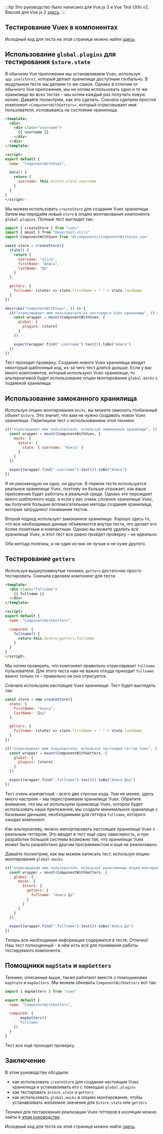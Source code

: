 :::tip Это руководство было написано для Vue.js 3 и Vue Test Utils v2.
Версия для Vue.js 2 [здесь](/ru).
:::

## Тестирование Vuex в компонентах

Исходный код для теста на этой странице можно найти [здесь](https://github.com/lmiller1990/vue-testing-handbook/tree/master/demo-app-vue-3/tests/unit/ComponentWithVuex.spec.js).


## Использование `global.plugins` для тестирования `$store.state`

В обычном Vue приложении мы устанавливаем Vuex, используя `app.use(store)`, который делает хранилище доступным глобально. В модульном тесте мы делаем то же самое. Однако в отличии от обычного Vue приложения, мы не хотим использовать одно и то же хранилище во всех тестах – мы хотим каждый раз получать новую копию. Давайте посмотрим, как это сделать. Сначала сделаем простой компонент `<ComponentWithGetters>`, который отрисовывает имя пользователя, основываясь на состоянии хранилища.

```html
<template>
  <div>
    <div class="username">
      {{ username }}
    </div>
  </div>
</template>

<script>
export default {
  name: "ComponentWithVuex",

  data() {
    return {
      username: this.$store.state.username
    }
  }
}
</script>
```

Мы можем использовать `createStore` для создания Vuex хранилища. Затем мы передаём новый `store` в опцию монтирования компонента `global.plugins`. Полный тест выглядит так:

```js
import { createStore } from "vuex"
import { mount } from "@vue/test-utils"
import ComponentWithVuex from "@/components/ComponentWithVuex.vue"

const store = createStore({
  state() {
    return {
      username: "alice",
      firstName: "Алиса",
      lastName: "До"
    }
  },

  getters: {
    fullname: (state) => state.firstName + " " + state.lastName
  }
})

describe("ComponentWithVuex", () => {
  it("отрисовывает имя пользователя из настоящего Vuex хранилища", () => {
    const wrapper = mount(ComponentWithVuex, {
      global: {
        plugins: [store]
      }
    })

    expect(wrapper.find(".username").text()).toBe("Алиса")
  })
})
```

Тест проходит проверку. Создание нового Vuex хранилища вводит некоторый шаблонный код, из-за чего тест длится дольше. Если у вас много компонентов, который используют Vuex хранилище, то альтернативой будет использование опции монтирования `global.mocks` с подменой хранилища.

## Использование замоканного хранилища

Используя опцию монтирования `mocks`, вы можете замокать глобальный объект `$store`. Это значит, что вам не нужно создавать новое Vuex хранилище. Перепишем тест с использованием этой техники:

```js
it("отрисовывает имя пользователя, используя замоканное хранилище", () => {
  const wrapper = mount(ComponentWithVuex, {
    mocks: {
      $store: {
        state: { username: "Алиса" }
      }
    }
  })

  expect(wrapper.find(".username").text()).toBe("Алиса")
})
```

Я не рекомендую ни одно, ни другое. В первом тесте используется реальное хранилище Vuex, поэтому он больше отражает, как ваше приложение будет работать в реальной среде. Однако это порождает много шаблонного кода, и если у вас очень сложное хранилище Vuex, вы получите большие вспомогательные методы создания хранилища, которые затрудняют понимание тестов.

Второй подход использует замоканное хранилище. Хорошо здесь то, что все необходимые данные объявляются внутри теста, что делает его более понятным и компактным. Однако вы можете удалить всё хранилище Vuex, и этот тест все равно пройдет проверку – не идеально.

Оба метода полезны, и ни один из них не лучше и не хуже другого.

## Тестирование `getters`

Используя вышеупомянутые техники, `getters` достаточно просто тестировать. Сначала сделаем компонент для теста:

```html
<template>
  <div class="fullname">
    {{ fullname }}
  </div>
</template>

<script>
export default {
  name: "ComponentWithGetters",

  computed: {
    fullname() {
      return this.$store.getters.fullname
    }
  }
}
</script>
```

Мы хотим проверить, что компонент правильно отрисовывает `fullname` пользователя. Для этого теста нам не важно откуда приходит `fullname`: важно только то – правильно ли оно отрисуется.

Сначала используем настоящее Vuex хранилище. Тест будет выглядеть так:

```js
const store = new createStore({
  state: {
    firstName: "Алиса",
    lastName: "Доу"
  },

  getters: {
    fullname: (state) => state.firstName + " " + state.lastName
  }
})

it("отрисовывает имя пользователя, используя настоящий геттер Vuex", () => {
  const wrapper = mount(ComponentWithGetters, {
    global: {
      plugins: [store]
    }
  })

  expect(wrapper.find(".fullname").text()).toBe("Алиса Доу")
})
```

Тест очень компактный – всего две строчки кода. Тем не менее, здесь много настроек – мы перестраиваем хранилище Vuex. Обратите внимание, что мы *не* используем хранилище Vuex, которое будет использовать наше приложение, мы создали минимальное хранилище с базовыми данными, необходимыми для геттера `fullname`, которого ожидал компонент.

Как альтернативу, можно импортировать настоящее хранилище Vuex с реальным геттером. Это вводит в тест ещё одну зависимость, и при разработке большой системы возможно так, что хранилище Vuex может быть разработано другим программистом и ещё не реализовано.

Давайте посмотрим, как мы можем написать тест, используя опцию монтирования `global.mocks`.

```js
it("отрисовываем имя пользователя, используя вычисленные опции монтирования", () => {
  const wrapper = mount(ComponentWithGetters, {
    global: {
      mocks: {
        $store: {
          getters: {
            fullname: "Алиса До"
          }
        }
      }
    }
  })

  expect(wrapper.find(".fullname").text()).toBe("Алиса До")
})
```

Теперь вся необходимая информация содержится в тесте. Отлично! Наш тест полноценный - в нём есть всё для понимания работы тестируемого компонента.

## Помощники `mapState` и `mapGetters` 

Техники, описанные выше, также работают вместе с помощниками `mapState` и `mapGetters`. Мы можем обновить  `ComponentWithGetters` вот так:

```js
import { mapGetters } from "vuex"

export default {
  name: "ComponentWithGetters",

  computed: {
    ...mapGetters([
      'fullname'
    ])
  }
}
```

Тест все ещё проходит проверку.

## Заключение

В этом руководстве обсудили:

- как использовать `createStore` для создания настоящие Vuex хранилища и устанавливать его с помощью `global.plugins`
- как тестировать `$store.state` и `getters`
- как использовать `global.mocks` в опциях монтирования, чтобы устанавливать желаемое значение для `$store.state` или `getters`

Техники для тестирования реализации Vuex геттеров в изоляции можно найти в [этом руководстве](https://lmiller1990.github.io/vue-testing-handbook/v3/ru/vuex-getters.html).

Исходный код для теста на этой странице можно найти [здесь](https://github.com/lmiller1990/vue-testing-handbook/tree/master/demo-app-vue-3/tests/unit/ComponentWithVuex.spec.js).
